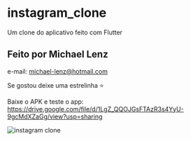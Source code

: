 # instagram_clone

Um clone do aplicativo feito com Flutter

## Feito por Michael Lenz

e-mail: michael-lenz@hotmail.com

Se gostou deixe uma estrelinha ⭐

Baixe o APK e teste o app:
https://drive.google.com/file/d/1LgZ_QQOJGsFTAzR3s4YyU-9gcMdXZaGg/view?usp=sharing


![instagram clone](https://user-images.githubusercontent.com/51023093/144061819-ba62e197-8f44-441d-a40d-3c5bbb87bf88.gif)
